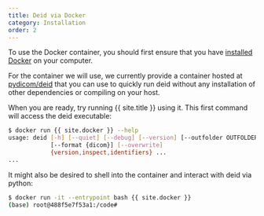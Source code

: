 ```yaml
---
title: Deid via Docker
category: Installation
order: 2
---
```


To use the Docker container, you should first ensure that you have
 [installed Docker](https://www.docker.com/get-started) on your computer.

For the container we will use, we currently provide a container hosted
at [pydicom/deid](http://hub.docker.com/r/pydicom/deid) that you can use to
quickly run deid without any installation of other dependencies
or compiling on your host.

When you are ready, try running {{ site.title }} using it. This first command will
access the deid executable:

```bash
$ docker run {{ site.docker }} --help
usage: deid [-h] [--quiet] [--debug] [--version] [--outfolder OUTFOLDER]
            [--format {dicom}] [--overwrite]
            {version,inspect,identifiers} ...
...
```

It might also be desired to shell into the container and interact with deid
via python:

```bash
$ docker run -it --entrypoint bash {{ site.docker }}
(base) root@488f5e7f53a1:/code#
```
